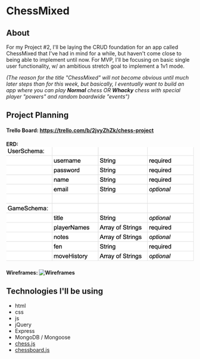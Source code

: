 # ChessMixed

## About

For my Project #2, I'll be laying the CRUD foundation for an app called ChessMixed that I've had in  mind for a while, but haven't come close to being able to implement until now. For MVP, I'll be focusing on basic single user functionality, w/ an ambitious stretch goal to implement a 1v1 mode.

 *(The reason for the title "ChessMixed" will not become obvious until much later steps than for this week, but basically, I eventually want to build an app where you can play **Normal** chess OR **Whacky** chess with special player "powers" and random boardwide "events")*

## Project Planning

#### Trello Board: https://trello.com/b/2jvyZhZk/chess-project
#### ERD: ![ERD Table](assets/erd.png)

#### Wireframes: ![Wireframes](assets/wireframes.png)


## Technologies I'll be using

* html
* css
* js
* jQuery
* Express
* MongoDB / Mongoose
* [chess.js](https://github.com/jhlywa/chess.js/blob/master/README.md)
* [chessboard.js](https://chessboardjs.com)

